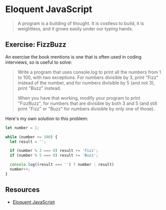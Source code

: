 # Eloquent JavaScript

> A program is a building of thought. It is costless to build, it is weightless, and it grows easily under our typing hands.

## Exercise: FizzBuzz

An exercise the book mentions is one that is often used in coding interviews, so is useful to solve:

> Write a program that uses console.log to print all the numbers from 1 to 100, with two exceptions. For numbers divisible by 3, print "Fizz" instead of the number, and for numbers divisible by 5 (and not 3), print "Buzz" instead.
>
> When you have that working, modify your program to print "FizzBuzz", for numbers that are divisible by both 3 and 5 (and still print "Fizz" or "Buzz" for numbers divisible by only one of those).

Here's my own solution to this problem:

```javascript
let number = 1;

while (number <= 100) {
  let result = '';

  if (number % 3 === 0) result += 'Fizz';
  if (number % 5 === 0) result += 'Buzz';

  console.log((result === '') ? number : result)
  number++;
}
```

## Resources

* [Eloquent JavaScript](http://eloquentjavascript.net/)
